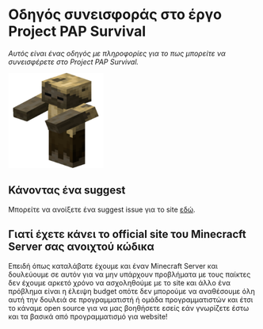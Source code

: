 # Οδηγός συνεισφοράς στο έργο Project PAP Survival

*Αυτός είναι ένας οδηγός με πληροφορίες για το πως μπορείτε να συνεισφέρετε στο Project PAP Survival.*

![Thumbnail of Project PAP Survival](docs/media/android-chrome-192x192.png)
  
## Κάνοντας ένα suggest

Μπορείτε να ανοίξετε ένα suggest issue για το site [εδώ](https://github.com/kostaspapoutsisweb/projectpapsurvival/issues/new).

## Γιατί έχετε κάνει το official site του Minecracft Server σας ανοιχτού κώδικα

Επειδή όπως καταλάβατε έχουμε και έναν Minecraft Server και δουλεύουμε σε αυτόν για να μην υπάρχουν προβλήματα με τους παίκτες δεν έχουμε αρκετό χρόνο να ασχοληθούμε με το site και άλλο ένα πρόβλημα είναι η έλειψη budget οπότε δεν μπορούμε να αναθέσουμε όλη αυτή την δουλειά σε προγραμματιστή ή ομάδα προγραμματιστών και έτσι το κάναμε open source για να μας βοηθήσετε εσείς εάν γνωρίζετε έστω και τα βασικά από προγραμματισμό για website!
